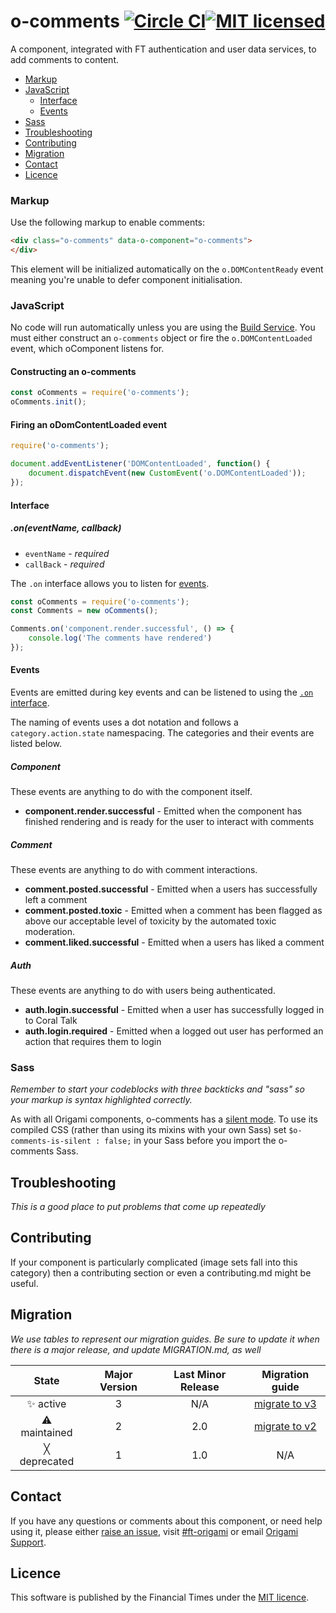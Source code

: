 o-comments [![Circle CI](https://circleci.com/gh/Financial-Times/o-comments/tree/master.svg?style=svg)](https://circleci.com/gh/Financial-Times/o-comments/tree/master)[![MIT licensed](https://img.shields.io/badge/license-MIT-blue.svg)](#licence)
=================

A component, integrated with FT authentication and user data services, to add comments to content.

- [Markup](#markup)
- [JavaScript](#javascript)
	- [Interface](#interface)
	- [Events](#events)
- [Sass](#sass)
- [Troubleshooting](#troubleshooting)
- [Contributing](#contributing)
- [Migration](#migration)
- [Contact](#contact)
- [Licence](#licence)

### Markup

Use the following markup to enable comments:

```html
<div class="o-comments" data-o-component="o-comments">
</div>
```

This element will be initialized automatically on the `o.DOMContentReady` event meaning you're unable to defer component initialisation.

### JavaScript

No code will run automatically unless you are using the [Build Service](https://www.ft.com/__origami/service/build/v2/). You must either construct an `o-comments` object or fire the `o.DOMContentLoaded` event, which oComponent listens for.

#### Constructing an o-comments

```js
const oComments = require('o-comments');
oComments.init();
```

#### Firing an oDomContentLoaded event

```js
require('o-comments');

document.addEventListener('DOMContentLoaded', function() {
	document.dispatchEvent(new CustomEvent('o.DOMContentLoaded'));
});
```

#### Interface

##### .on(eventName, callback)

- `eventName` - *required*
- `callBack` - *required*

The `.on` interface allows you to listen for [events](#events).

```js
const oComments = require('o-comments');
const Comments = new oComments();

Comments.on('component.render.successful', () => {
	console.log('The comments have rendered')
});

```


#### Events

Events are emitted during key events and can be listened to using the [`.on` interface](#on).

The naming of events uses a dot notation and follows a `category.action.state` namespacing. The categories and their events are listed below.


##### Component

These events are anything to do with the component itself.

- **component.render.successful** - Emitted when the component has finished rendering and is ready for the user to interact with comments

##### Comment

These events are anything to do with comment interactions.

- **comment.posted.successful** - Emitted when a users has successfully left a comment
- **comment.posted.toxic** - Emitted when a comment has been flagged as above our acceptable level of toxicity by the automated toxic moderation.
- **comment.liked.successful** - Emitted when a users has liked a comment

##### Auth

These events are anything to do with users being authenticated.

- **auth.login.successful** - Emitted when a user has successfully logged in to Coral Talk
- **auth.login.required** - Emitted when a logged out user has performed an action that requires them to login

### Sass
_Remember to start your codeblocks with three backticks and "sass" so your markup is syntax highlighted correctly._

As with all Origami components, o-comments has a [silent mode](http://origami.ft.com/docs/syntax/scss/#silent-styles). To use its compiled CSS (rather than using its mixins with your own Sass) set `$o-comments-is-silent : false;` in your Sass before you import the o-comments Sass.

## Troubleshooting
_This is a good place to put problems that come up repeatedly_

## Contributing
If your component is particularly complicated (image sets fall into this category) then a contributing section or even a contributing.md might be useful.

## Migration

_We use tables to represent our migration guides. Be sure to update it when there is a major release, and update MIGRATION.md, as well_

State | Major Version | Last Minor Release | Migration guide |
:---: | :---: | :---: | :---:
✨ active | 3 | N/A | [migrate to v3](MIGRATION.md#migrating-from-v2-to-v3) |
⚠ maintained | 2 | 2.0 | [migrate to v2](MIGRATION.md#migrating-from-v1-to-v2) |
╳ deprecated | 1 | 1.0 | N/A |

## Contact

If you have any questions or comments about this component, or need help using it, please either [raise an issue](https://github.com/Financial-Times/o-comments/issues), visit [#ft-origami](https://financialtimes.slack.com/messages/ft-origami/) or email [Origami Support](mailto:origami-support@ft.com).

## Licence

This software is published by the Financial Times under the [MIT licence](http://opensource.org/licenses/MIT).

